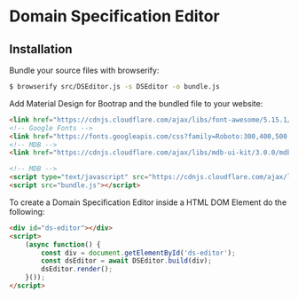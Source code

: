 # Domain Specification Editor

## Installation

Bundle your source files with browserify:

``` bash
$ browserify src/DSEditor.js -s DSEditor -o bundle.js
```

Add Material Design for Bootrap and the bundled file to your website:

``` html
<link href="https://cdnjs.cloudflare.com/ajax/libs/font-awesome/5.15.1/css/all.min.css" rel="stylesheet"/>
<!-- Google Fonts -->
<link href="https://fonts.googleapis.com/css?family=Roboto:300,400,500,700&display=swap" rel="stylesheet" />
<!-- MDB -->
<link href="https://cdnjs.cloudflare.com/ajax/libs/mdb-ui-kit/3.0.0/mdb.min.css" rel="stylesheet"/>

<!-- MDB -->
<script type="text/javascript" src="https://cdnjs.cloudflare.com/ajax/libs/mdb-ui-kit/3.0.0/mdb.min.js"></script>
<script src="bundle.js"></script>
```

To create a Domain Specification Editor inside a HTML DOM Element do the following:

``` html
<div id="ds-editor"></div>
<script>
    (async function() {
        const div = document.getElementById('ds-editor');
        const dsEditor = await DSEditor.build(div);
        dsEditor.render();
    }());
</script>
```
